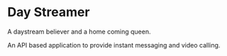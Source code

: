 # Day Streamer

A daystream believer and a home coming queen.

An API based application to provide instant messaging and video calling.